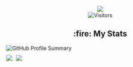 <div align="center">
  <div align="center">
    <picture>
    <img
      src="https://www.codewars.com/users/Maska-Ars/badges/large"
      />
    </picture>
  </div>
  <img alt="Visitors" src="https://komarev.com/ghpvc/?username=nkonshin&label=Profile%20Visits&style=for-the-badge" />
</div>

<div id="stats" align="center" style="display: flex; flex-direction: column;">
    <h2>:fire: My Stats</h2>
    <a style="display: flex; align-items: center;">
        <img src="https://github-profile-summary-cards.vercel.app/api/cards/profile-details?username=Maska-Ars&theme=dark" alt="GitHub Profile Summary" style="margin-bottom: 10px;" />
    </a>
    <a style="display: flex;">
        <img src="https://github-profile-summary-cards.vercel.app/api/cards/repos-per-language?username=Maska-Ars&theme=dark" style="margin-right: 10px;">
        <img src="https://github-profile-summary-cards.vercel.app/api/cards/stats?username=Maska-Ars&theme=dark">
    </a>
</div>
